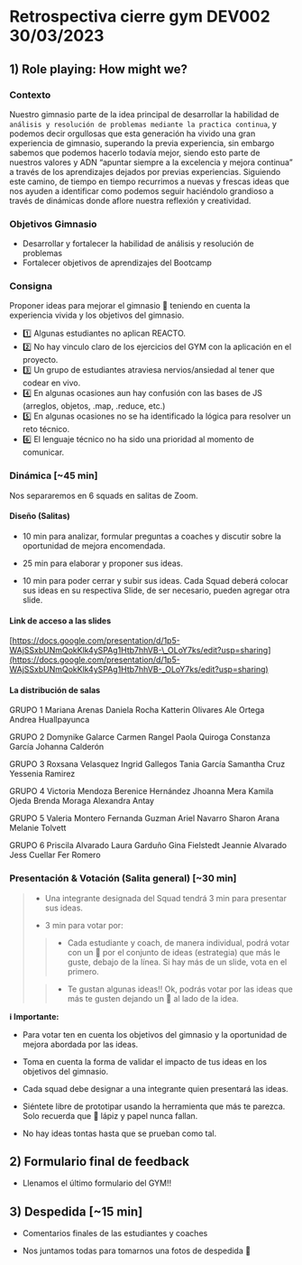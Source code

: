 # Retrospectiva cierre gym DEV002 30/03/2023

## 1) Role playing: How might we?

### Contexto

Nuestro gimnasio parte de la idea principal de desarrollar la habilidad de `análisis y resolución de problemas mediante la practica continua`, y podemos decir orgullosas que esta generación ha vivido una gran experiencia de gimnasio, superando la previa experiencia, sin embargo sabemos que podemos hacerlo todavía mejor, siendo esto parte de nuestros valores y ADN “apuntar siempre a la excelencia y mejora continua” a través de los aprendizajes dejados por previas experiencias. Siguiendo este camino, de tiempo en tiempo recurrimos a nuevas y frescas ideas que nos ayuden a identificar como podemos seguir haciéndolo grandioso a través de dinámicas donde aflore nuestra reflexión y creatividad.

### Objetivos Gimnasio

- Desarrollar y fortalecer la habilidad de análisis y resolución de problemas
- Fortalecer objetivos de aprendizajes del Bootcamp

### Consigna

Proponer ideas para mejorar el gimnasio 💪 teniendo en cuenta la experiencia vivida y los objetivos del gimnasio.

- 1️⃣ Algunas estudiantes no aplican REACTO.
- 2️⃣ No hay vinculo claro de los ejercicios del GYM con la aplicación en el proyecto.
- 3️⃣ Un grupo de estudiantes atraviesa nervios/ansiedad al tener que codear en vivo.
- 4️⃣ En algunas ocasiones aun hay confusión con las bases de JS (arreglos, objetos, .map, .reduce, etc.)
- 5️⃣ En algunas ocasiones no se ha identificado la lógica para resolver un reto técnico.
- 6️⃣ El lenguaje técnico no ha sido una prioridad al momento de comunicar.

### Dinámica [~45 min]

Nos separaremos en 6 squads en salitas de Zoom.

#### Diseño (Salitas)

- 10 min para analizar, formular preguntas a coaches y discutir sobre la oportunidad de mejora encomendada.

- 25 min para elaborar y proponer sus ideas.

- 10 min para poder cerrar y subir sus ideas. Cada Squad deberá colocar sus ideas en su respectiva Slide, de ser necesario, pueden agregar otra slide.

#### Link de acceso a las slides

[https://docs.google.com/presentation/d/1p5-WAjSSxbUNmQokKlk4ySPAg1Htb7hhVB-\_OLoY7ks/edit?usp=sharing](https://docs.google.com/presentation/d/1p5-WAjSSxbUNmQokKlk4ySPAg1Htb7hhVB-_OLoY7ks/edit?usp=sharing)

#### La distribución de salas

GRUPO 1
Mariana Arenas
Daniela Rocha
Katterin Olivares
Ale Ortega
Andrea Huallpayunca

GRUPO 2
Domynike Galarce
Carmen Rangel
Paola Quiroga
Constanza García
Johanna Calderón

GRUPO 3
Roxsana Velasquez
Ingrid Gallegos
Tania García
Samantha Cruz
Yessenia Ramirez

GRUPO 4
Victoria Mendoza
Berenice Hernández
Jhoanna Mera
Kamila Ojeda
Brenda Moraga
Alexandra Antay

GRUPO 5
Valeria Montero
Fernanda Guzman
Ariel Navarro
Sharon Arana
Melanie Tolvett

GRUPO 6
Priscila Alvarado
Laura Garduño
Gina Fielstedt
Jeannie Alvarado
Jess Cuellar
Fer Romero

### Presentación & Votación (Salita general) [~30 min]

> - Una integrante designada del Squad tendrá 3 min para presentar sus ideas.
>
> - 3 min para votar por:
>
> > - Cada estudiante y coach, de manera individual, podrá votar con un 💛 por el conjunto de ideas (estrategia) que más le guste, debajo de la línea. Si hay más de un slide, vota en el primero.
>
> > - Te gustan algunas ideas!! Ok, podrás votar por las ideas que más te gusten dejando un 💜 al lado de la idea.

**ℹ️ Importante:**

- Para votar ten en cuenta los objetivos del gimnasio y la oportunidad de mejora abordada por las ideas.

- Toma en cuenta la forma de validar el impacto de tus ideas en los objetivos del gimnasio.

- Cada squad debe designar a una integrante quien presentará las ideas.

- Siéntete libre de prototipar usando la herramienta que más te parezca. Solo recuerda que 📝 lápiz y papel nunca fallan.

- No hay ideas tontas hasta que se prueban como tal.

## 2) Formulario final de feedback

- Llenamos el último formulario del GYM!!

## 3) Despedida [~15 min]

- Comentarios finales de las estudiantes y coaches

- Nos juntamos todas para tomarnos una fotos de despedida 📸
